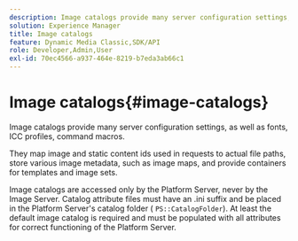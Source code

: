 ```yaml
---
description: Image catalogs provide many server configuration settings, as well as fonts, ICC profiles, command macros.
solution: Experience Manager
title: Image catalogs
feature: Dynamic Media Classic,SDK/API
role: Developer,Admin,User
exl-id: 70ec4566-a937-464e-8219-b7eda3ab66c1
---
```

# Image catalogs{#image-catalogs}

Image catalogs provide many server configuration settings, as well as fonts, ICC profiles, command macros.

They map image and static content ids used in requests to actual file paths, store various image metadata, such as image maps, and provide containers for templates and image sets.

Image catalogs are accessed only by the Platform Server, never by the Image Server. Catalog attribute files must have an .ini suffix and be placed in the Platform Server's catalog folder ( `PS::CatalogFolder`). At least the default image catalog is required and must be populated with all attributes for correct functioning of the Platform Server.
